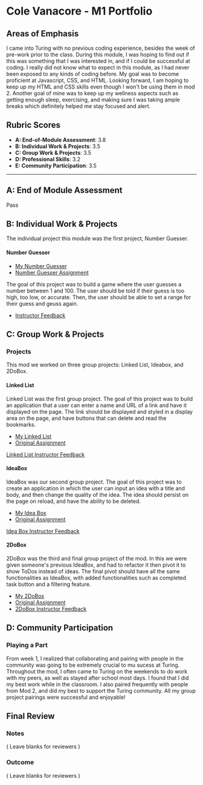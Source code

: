 # Cole Vanacore - M1 Portfolio

## Areas of Emphasis

I came into Turing with no previous coding experience, besides the week of pre-work prior to the class. During this module, I was hoping to find out if this was something that I was interested in, and if I could be successful at coding. I really did not know what to expect in this module, as I had never been exposed to any kinds of coding before. My goal was to become proficient at Javascript, CSS, and HTML. Looking forward, I am hoping to keep up my HTML and CSS skills even though I won't be using them in mod 2. Another goal of mine was to keep up my wellness aspects such as getting enough sleep, exercising, and making sure I was taking ample breaks which definitely helped me stay focused and alert.

## Rubric Scores

* **A: End-of-Module Assessment**: 3.8
* **B: Individual Work & Projects**: 3.5
* **C: Group Work & Projects**: 3.5
* **D: Professional Skills**: 3.2
* **E: Community Participation**: 3.5

-----------------------

## A: End of Module Assessment

Pass


## B: Individual Work & Projects

The individual project this module was the first project, Number Guesser.

#### Number Guesser

* [My Number Guesser](https://github.com/colev1/number-guesser)
* [Number Guesser Assignment](http://frontend.turing.io/projects/number-guesser.html)

 The goal of this project was to build a game where the user guesses a number between 1 and 100. The user should be told if their guess is too high, too low, or accurate. Then, the user should be able to set a range for their guess and geuss again.

* [Instructor Feedback](https://github.com/turingschool/front-end-submissions-public/blob/master/1808/mod-1/number-guesser/cole-vanacore.md)

## C: Group Work & Projects

### Projects

This mod we worked on three group projects: Linked List, Ideabox, and 2DoBox.

#### Linked List

 Linked List was the first group project. The goal of this project was to build an application that a user can enter a name and URL of a link and have it displayed on the page. The link should be displayed and styled in a display area on the page, and have buttons that can delete and read the bookmarks.

* [My Linked List](https://github.com/ellytea/linkedList)
* [Original Assignment](http://frontend.turing.io/projects/linked-list.html)


[Linked List Instructor Feedback](https://github.com/turingschool/front-end-submissions-public/blob/master/1808/mod-1/linked-list/cole-elly.md)


#### IdeaBox
 IdeaBox was our second group project. The goal of this project was to create an application in which the user can input an idea with a title and body, and then change the quality of the idea. The idea should persist on the page on reload, and have the ability to be deleted.


* [My Idea Box](https://github.com/colev1/ideabox)
* [Original Assignment](http://frontend.turing.io/projects/ideabox.html)

[Idea Box Instructor Feedback](https://github.com/turingschool/front-end-submissions-public/blob/master/1808/mod-1/idea-box/cole-ashley.md)


#### 2DoBox 

 2DoBox was the third and final group project of the mod. In this we were given someone's previous IdeaBox, and had to refactor it then pivot it to show ToDos instead of ideas. The final pivot should have all the same functionalities as IdeaBox, with added functionalities such as completed task button and a filtering feature.

* [My 2DoBox](https://github.com/colev1/2DoBox-Pivot)
* [Original Assignment](http://frontend.turing.io/projects/2DoBox-Pivot-Mod1.html)
* [2DoBox Instructor Feedback](https://github.com/turingschool/front-end-submissions-public/blob/master/1808/mod-1/to-do-box/cole-paul.md)

## D: Community Participation

### Playing a Part

From week 1, I realized that collaborating and pairing with people in the community was going to be extremely crucial to mu sucess at Turing. Throughout the mod, I often came to Turing on the weekends to do work with my peers, as well as stayed after school most days. I found that I did my best work while in the classroom. I also paired frequently with people from Mod 2, and did my best to support the Turing community. All my group project pairings were successful and enjoyable!

## Final Review

### Notes

( Leave blanks for reviewers )

### Outcome

( Leave blanks for reviewers )
